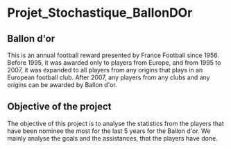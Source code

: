 # Projet_Stochastique_BallonDOr
## Ballon d'or

This is an annual football reward presented by France Football since 1956. Before 1995, it was awarded only to players from Europe, and from 1995 to 2007, it was expanded to all players from any origins that plays in an European football club.
After 2007, any players from any clubs and any origins can be awarded by Ballon d'or.

## Objective of the project

The objective of this project is to analyse the statistics from the players that have been nominee the most for the last 5 years for the Ballon d'or. 
We mainly analyse the goals and the assistances, that the players have done.
